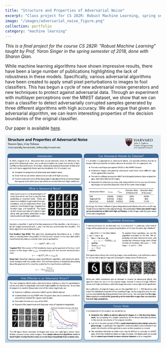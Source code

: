 ```yaml
---
title: "Structure and Properties of Adversarial Noise"
excerpt: "Class project for CS 282R: Robust Machine Learning, spring semester of 2018."
image: "/images/adversarial_noise_figure.png"
collection: portfolio
category: "machine learning"
---
```

*This is a final project for the course CS 282R: "Robust Machine Learning" taught by Prof. Yaron Singer in the spring semester of 2018, done with Sharon Qian.*

While machine learning algorithms have shown impressive results, there have
been a large number of publications highlighting the lack of robustness in these
models. Specifically, various adversarial algorithms have been created to apply
small pixel perturbations to images to fool classifiers. This has begun a cycle of
new adversarial noise generators and new techniques to protect against adversarial
data. Through an experiment with multilayer perceptrons over the MNIST dataset,
we show that we can train a classifier to detect adversarially corrupted samples
generated by three different algorithms with high accuracy. We also argue that
given an adversarial algorithm, we can learn interesting properties of the decision
boundaries of the original classifier.  

Our paper is available [here](/files/writing_sample_adversarial.pdf).

![](/files/CS282_Final_Poster.png)
